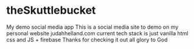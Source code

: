 # theSkuttlebucket
My demo social media app
This is a social media site to demo on my personal website judahhelland.com
current tech stack is just vanilla html css and JS + firebase
Thanks for checking it out
all glory to God
